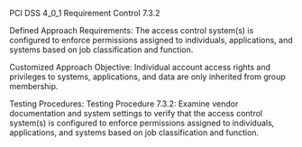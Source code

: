 PCI DSS 4_0_1 Requirement Control 7.3.2

Defined Approach Requirements:
The access control system(s) is configured to enforce permissions assigned to individuals, applications, and systems based on job classification and function.

Customized Approach Objective:
Individual account access rights and privileges to systems, applications, and data are only inherited from group membership.

Testing Procedures:
Testing Procedure 7.3.2: Examine vendor documentation and system settings to verify that the access control system(s) is configured to enforce permissions assigned to individuals, applications, and systems based on job classification and function.